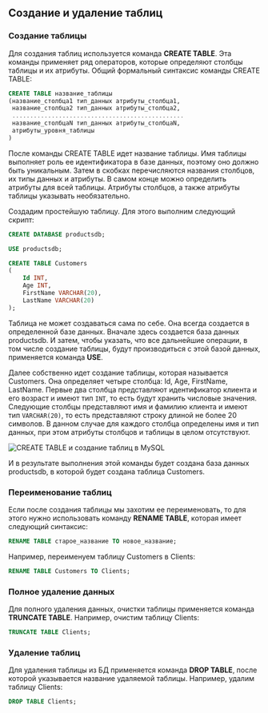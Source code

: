 ## Создание и удаление таблиц

### Создание таблицы

Для создания таблиц используется команда **CREATE TABLE**. Эта команды применяет ряд операторов, которые определяют столбцы 
таблицы и их атрибуты. Общий формальный синтаксис команды CREATE TABLE:

```sql
CREATE TABLE название_таблицы
(название_столбца1 тип_данных атрибуты_столбца1, 
 название_столбца2 тип_данных атрибуты_столбца2,
 ................................................
 название_столбцаN тип_данных атрибуты_столбцаN,
 атрибуты_уровня_таблицы
)
```

После команды CREATE TABLE идет название таблицы. Имя таблицы выполняет роль ее идентификатора в базе данных, поэтому оно должно быть 
уникальным. Затем в скобках перечисляются названия столбцов, их типы данных и атрибуты. В самом конце можно определить атрибуты для всей таблицы. 
Атрибуты столбцов, а также атрибуты таблицы указывать необязательно.

Создадим простейшую таблицу. Для этого выполним следующий скрипт:

```sql
CREATE DATABASE productsdb;

USE productsdb;

CREATE TABLE Customers
(
    Id INT,
    Age INT,
    FirstName VARCHAR(20),
    LastName VARCHAR(20)
);
```

Таблица не может создаваться сама по себе. Она всегда создается в определенной базе данных. Вначале здесь создается база данных productsdb. 
И затем, чтобы указать, что все дальнейшие операции, в том числе создание таблицы, будут производиться с этой базой данных, применяется команда 
**USE**.

Далее собственно идет создание таблицы, которая называется Customers. Она определяет четыре столбца: Id, Age, FirstName, LastName. Первые два столбца представляют идентификатор клиента и его возраст и имеют тип `INT`, то есть будут хранить числовые значения. 
Следующие столбцы представляют имя и фамилию клиента и имеют тип `VARCHAR(20)`, то есть представляют строку длиной не более 20 символов. 
В данном случае для каждого столбца определены имя и тип данных, при этом атрибуты столбцов и таблицы в целом отсутствуют.

![CREATE TABLE и создание таблиц в MySQL](https://metanit.com/sql/mysql/pics/2.2.png)

И в результате выполнения этой команды будет создана база данных productsdb, в которой будет создана таблица Customers.

### Переименование таблиц

Если после создания таблицы мы захотим ее переименовать, то для этого нужно использовать команду **RENAME TABLE**, 
которая имеет следующий синтаксис:

```sql
RENAME TABLE старое_название TO новое_название;
```

Например, переименуем таблицу Customers в Clients:

```sql
RENAME TABLE Customers TO Clients;
```

### Полное удаление данных

Для полного удаления данных, очистки таблицы применяется команда **TRUNCATE TABLE**. Например, очистим таблицу Clients:

```sql
TRUNCATE TABLE Clients;
```

### Удаление таблиц

Для удаления таблицы из БД применяется команда **DROP TABLE**, после которой указывается название удаляемой таблицы. Например, 
удалим таблицу Clients:

```sql
DROP TABLE Clients;
```


